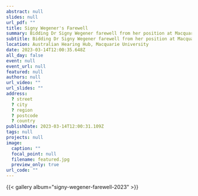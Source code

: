 ```yaml
---
abstract: null
slides: null
url_pdf: ""
title: Signy Wegener's Farewell
summary: Bidding Dr Signy Wegener farewell from her position at Macquarie University's School of Psychological Sciences.
subtitle: Bidding Dr Signy Wegener farewell from her position at Macquarie University's School of Psychological Sciences.
location: Australian Hearing Hub, Macquarie University
date: 2023-03-14T12:00:35.648Z
all_day: false
event: null
event_url: null
featured: null
authors: null
url_video: ""
url_slides: ""
address:
  ? street
  ? city
  ? region
  ? postcode
  ? country
publishDate: 2023-03-14T12:00:31.109Z
tags: null
projects: null
image:
  caption: ""
  focal_point: null
  filename: featured.jpg
  preview_only: true
url_code: ""
---
```


{{< gallery album="signy-wegener-farewell-2023" >}}
